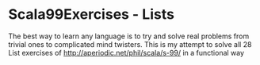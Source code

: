 # Scala99Exercises - Lists

The best way to learn any language is to try and solve real problems from trivial ones to complicated mind twisters.
This is my attempt to solve all 28 List exercises of http://aperiodic.net/phil/scala/s-99/ in a functional way
